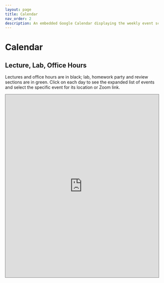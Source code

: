 ```yaml
---
layout: page
title: Calendar
nav_order: 2
description: An embedded Google Calendar displaying the weekly event schedule.
---
```


# Calendar

## Lecture, Lab, Office Hours

Lectures and office hours are in black; lab, homework party and review sections are in green. Click on each day to see the expanded list of events and select the specific event for its location or Zoom link.

<iframe src="https://calendar.google.com/calendar/embed?height=600&wkst=1&bgcolor=%23ffffff&ctz=America%2FLos_Angeles&title=PH142%20Calendar%20Fa23&src=Y18zNDIyOTQxMGQ1NjI5NGZmMGFlYzJiOTJhNjY2NDI4ZmRiZDIwMjI5OTBmNzkwNjhkZDlkZWIwNzRkMzcxYjQ3QGdyb3VwLmNhbGVuZGFyLmdvb2dsZS5jb20&src=Y19lMzEzNWQ5NWZiMTQ5ZTcyNmI4M2NiZWQwYThkZGE0YmQzZWUyOTY1ODA4MzI5OGM4NTBkNmRjNjg5MDMxZWJlQGdyb3VwLmNhbGVuZGFyLmdvb2dsZS5jb20&src=Y19mODhlZDBjNWZhMGJjNzgxMDYyODA0OTQzOWU0YTA4ZDIyYTg2YzQ4ZGIyZTEwODUzNzFjOTI3OTg1YzdlNjYxQGdyb3VwLmNhbGVuZGFyLmdvb2dsZS5jb20&src=ZW4udXNhI2hvbGlkYXlAZ3JvdXAudi5jYWxlbmRhci5nb29nbGUuY29t&color=%23039BE5&color=%2300a7af&color=%233F51B5&color=%230B8043" style="border:solid 1px #777" width="100%" height="600" frameborder="0" scrolling="no"></iframe>